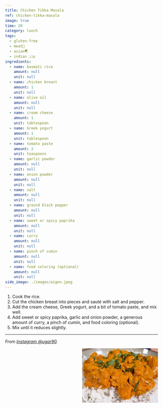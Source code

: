 ```yaml
---
title: Chicken Tikka Masala
ref: chicken-tikka-masala
image: true
time: 20
category: lunch
tags:
  - gluten-free
  - meat🥩
  - asian🌏
  - indian 🇮🇳
ingredients:
  - name: basmati rice
    amount: null
    unit: null
  - name: chicken breast
    amount: 1
    unit: null
  - name: olive oil
    amount: null
    unit: null
  - name: cream cheese
    amount: 1
    unit: tablespoon
  - name: Greek yogurt
    amount: 1
    unit: tablespoon
  - name: tomato paste
    amount: 2
    unit: teaspoons
  - name: garlic powder
    amount: null
    unit: null
  - name: onion powder
    amount: null
    unit: null
  - name: salt
    amount: null
    unit: null
  - name: ground black pepper
    amount: null
    unit: null
  - name: sweet or spicy paprika
    amount: null
    unit: null
  - name: curry
    amount: null
    unit: null
  - name: pinch of cumin 
    amount: null
    unit: null
  - name: food coloring (optional) 
    amount: null
    unit: null      
side_image: ./images/aigen.jpeg
---
```


1. Cook the rice.
2. Cut the chicken breast into pieces and sauté with salt and pepper.
3. Add the cream cheese, Greek yogurt, and a bit of tomato paste, and mix well.
4. Add sweet or spicy paprika, garlic and onion powder, a generous amount of curry, a pinch of cumin, and food coloring (optional).
5. Mix until it reduces slightly.

---

_From [Instagram @ugar90](https://www.instagram.com/reel/C0yqhV9qyYX/?utm_source=ig_web_copy_link&igsh=MzRlODBiNWFlZA==)._

<img src="images/chicken_tikka_masala.png" style="width:250px; float:right;"/>